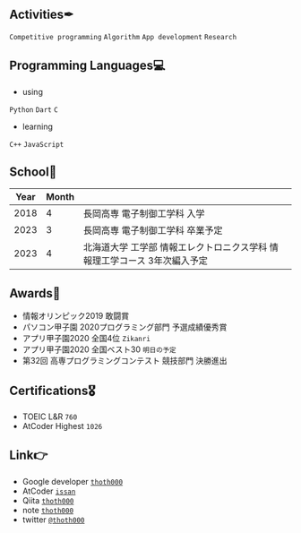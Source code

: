 ## Activities✒
`Competitive programming` `Algorithm` `App development` `Research`

## Programming Languages💻
- using

`Python` `Dart` `C`
- learning

`C++` `JavaScript`

## School🏫
|Year|Month||
|---|---|---|
|2018|4|長岡高専 電子制御工学科 入学|
|2023|3|長岡高専 電子制御工学科 卒業予定|
|2023|4|北海道大学 工学部 情報エレクトロニクス学科 情報理工学コース 3年次編入予定|

## Awards🥇
- 情報オリンピック2019 敢闘賞
- パソコン甲子園 2020プログラミング部門 予選成績優秀賞
- アプリ甲子園2020 全国4位 `Zikanri`
- アプリ甲子園2020 全国ベスト30 `明日の予定`
- 第32回 高専プログラミングコンテスト 競技部門 決勝進出

## Certifications🎖
- TOEIC L&R `760`
- AtCoder Highest `1026`

## Link👉
- Google developer [`thoth000`](https://play.google.com/store/apps/developer?id=thoth000&hl=ja)
- AtCoder [`issan`](https://atcoder.jp/users/issan)
- Qiita [`thoth000`](https://qiita.com/thoth000)
- note [`thoth000`](https://note.com/thoth000)
- twitter [`@thoth000`](https://twitter.com/thoth000)
